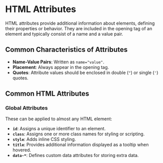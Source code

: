 # HTML Attributes

HTML attributes provide additional information about elements, defining their properties or behavior. They are included in the opening tag of an element and typically consist of a name and a value pair.

## Common Characteristics of Attributes

- **Name-Value Pairs**: Written as `name="value"`.
- **Placement**: Always appear in the opening tag.
- **Quotes**: Attribute values should be enclosed in double (`"`) or single (`'`) quotes.

## Common HTML Attributes

### Global Attributes

These can be applied to almost any HTML element:

- **`id`**: Assigns a unique identifier to an element.
- **`class`**: Assigns one or more class names for styling or scripting.
- **`style`**: Adds inline CSS styling.
- **`title`**: Provides additional information displayed as a tooltip when hovered.
- **`data-*`**: Defines custom data attributes for storing extra data.
